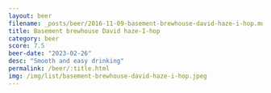 ```yaml
---
layout: beer
filename: _posts/beer/2016-11-09-basement-brewhouse-david-haze-i-hop.md
title: Basement brewhouse David haze-I-hop
category: beer
score: 7.5
beer-date: "2023-02-26"
desc: "Smooth and easy drinking"
permalink: /beer/:title.html
img: /img/list/basement-brewhouse-david-haze-i-hop.jpeg
---
```

